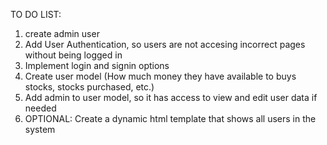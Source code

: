 TO DO LIST:
1. create admin user
2. Add User Authentication, so users are not accesing incorrect pages without being logged in
3. Implement login and signin options
4. Create user model (How much money they have available to buys stocks, stocks purchased, etc.)
5. Add admin to user model, so it has access to view and edit user data if needed
6. OPTIONAL: Create a dynamic html template that shows all users in the system